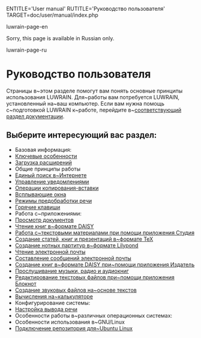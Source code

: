 
ENTITLE='User manual'
RUTITLE='Руководство пользователя'
TARGET=doc/user/manual/index.php

luwrain-page-en

Sorry, this page is available in Russian only.

luwrain-page-ru

# Руководство пользователя

Страницы в~этом разделе помогут вам понять основные принципы использования LUWRAIN.
Для~работы вам потребуется LUWRAIN,
установленный на~ваш компьютер.
Если вам нужна помощь с~подготовкой LUWRAIN к~работе,
перейдите в~[соответствующий раздел документации](local:/doc/user/installation/).

## Выберите интересующий вас раздел:

* Базовая информация:
 * [Ключевые особенности](local:intro/)
 * [Загрузка расширений](local:ext/)
* Общие принципы работы
 * [Единый поиск в~Интернете](local:web-search/)
 * [Управление уведомлениями](local:announcements/)
 * [Операции копирования-вставки](local:clipboard/)
 * [Всплывающие окна](local:popups/)
 * [Режимы предобработки речи](local:speakable-text/)
 * [Горячие клавиши](local:hotkeys/)
* Работа с~приложениями:
 * [Просмотр документов](local:reader/)
  * [Чтение книг в~формате DAISY](local:reader/daisy/)
 * [Работа с~текстовыми материалами при помощи приложения Студия](local:studio/)
  * [Создание статей, книг и презентаций в~формате TeX](local:studio/tex/)
  * [Создание нотных партитур в~формате Lilypond](local:studio/ly/)
 * [Чтение электронной почты](local:mail/)
  * [Составление сообщений электронной почты](local:mail/message/)
 * [Создание книг в~формате DAISY при~помощи приложения Издатель](local:publisher/)
 * [Прослушивание музыки, радио и аудиокниг](local:player/)
 * [Редактирование текстовых файлов при~помощи приложения Блокнот](local:notepad/)
  * [Создание звуковых файлов на~основе текстов](local:notepad/narrating)
 * [Вычисления на~калькуляторе](local:calc/)
* Конфигурирование системы:
 * [Настройка вывода речи](local:speech/)
 * Особенности работы в~различных операционных системах:
* Особенности использования в~GNU/Linux
 * [Подключение репозитория для~Ubuntu Linux](local:linux/ubuntu-repo)
